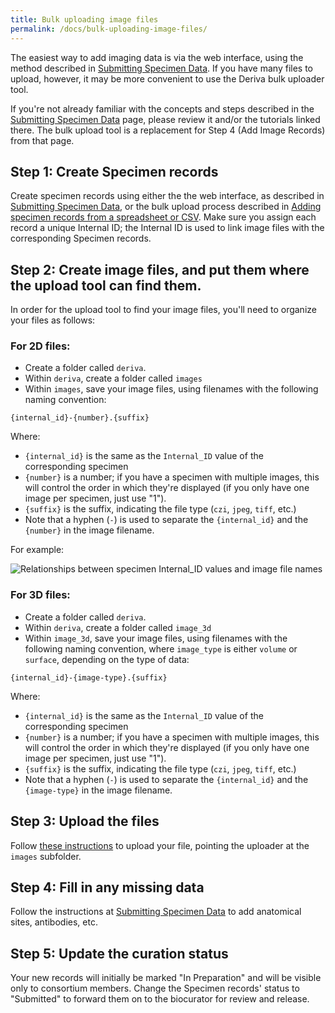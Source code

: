 ```yaml
---
title: Bulk uploading image files
permalink: /docs/bulk-uploading-image-files/
---
```


The easiest way to add imaging data is via the web interface, using the method described in [Submitting Specimen Data](https://github.com/informatics-isi-edu/gudmap-rbk/wiki/Submitting-Specimen-Data). If you have many files to upload, however, it may be more convenient to use the Deriva bulk uploader tool.

If you're not already familiar with the concepts and steps described in the [Submitting Specimen Data](https://github.com/informatics-isi-edu/gudmap-rbk/wiki/Submitting-Specimen-Data) page, please review it and/or the tutorials linked there. The bulk upload tool is a replacement for Step 4 (Add Image Records) from that page.

## Step 1: Create Specimen records
Create specimen records using either the the web interface, as described in [Submitting Specimen Data](https://github.com/informatics-isi-edu/gudmap-rbk/wiki/Submitting-Specimen-Data), or the bulk upload process described in [Adding specimen records from a spreadsheet or CSV](https://github.com/informatics-isi-edu/gudmap-rbk/wiki/Adding-specimen-records-from-a-spreadsheet-or-CSV). Make sure you assign each record a unique Internal ID; the Internal ID is used to link image files with the corresponding Specimen records.

## Step 2: Create image files, and put them where the upload tool can find them.
In order for the upload tool to find your image files, you'll need to organize your files as follows:

### For 2D files:

* Create a folder called `deriva`.
* Within `deriva`, create a folder called `images`
* Within `images`, save your image files, using filenames with the following naming convention:

```
{internal_id}-{number}.{suffix}
```

Where:
* `{internal_id}` is the same as the `Internal_ID` value of the corresponding specimen
* `{number}` is a number; if you have a specimen with multiple images, this will control the order in which they're displayed (if you only have one image per specimen, just use "1").
* `{suffix}` is the suffix, indicating the file type (`czi`, `jpeg`, `tiff`, etc.)
* Note that a hyphen (`-`) is used to separate the `{internal_id}` and the `{number}` in the image filename.

For example:

![Relationships between specimen Internal_ID values and image file names](https://raw.githubusercontent.com/wiki/informatics-isi-edu/gudmap-rbk/specimen-imgs/uploader/spec_to_files.png)

### For 3D files:

* Create a folder called `deriva`.
* Within `deriva`, create a folder called `image_3d`
* Within `image_3d`, save your image files, using filenames with the following naming convention, where `image_type` is either `volume` or `surface`, depending on the type of data:

```
{internal_id}-{image-type}.{suffix}
```

Where:
* `{internal_id}` is the same as the `Internal_ID` value of the corresponding specimen
* `{number}` is a number; if you have a specimen with multiple images, this will control the order in which they're displayed (if you only have one image per specimen, just use "1").
* `{suffix}` is the suffix, indicating the file type (`czi`, `jpeg`, `tiff`, etc.)
* Note that a hyphen (`-`) is used to separate the `{internal_id}` and the `{image-type}` in the image filename.

## Step 3: Upload the files
Follow [these instructions](https://github.com/informatics-isi-edu/gudmap-rbk/wiki/Uploading-files-via-Deriva-client-tools) to upload your file, pointing the uploader at the `images` subfolder.

## Step 4: Fill in any missing data
Follow the instructions at [Submitting Specimen Data](https://github.com/informatics-isi-edu/gudmap-rbk/wiki/Submitting-Specimen-Data) to add anatomical sites, antibodies, etc.

## Step 5: Update the curation status
Your new records will initially be marked "In Preparation" and will be visible only to consortium members. Change the Specimen records' status to "Submitted" to forward them on to the biocurator for review and release.
